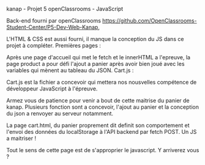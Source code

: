 kanap - Projet 5 openClassrooms - JavaScript

Back-end fourni par openClassrooms https://github.com/OpenClassrooms-Student-Center/P5-Dev-Web-Kanap,

L'HTML & CSS est aussi fourni, il manque la conception du JS dans ce projet à compléter.
Premières pages :

Après une page d'accueil qui met le fetch et le innerHTML a l'epreuve, la page product a pour défi l'ajout a panier après avoir bien joué avec les variables qui mènent au tableau du JSON.
Cart.js :

Cart.js est la fichier a concevoir qui mettera nos nousvelles compétence de développeur JavaScript à l'épreuve.

Armez vous de patience pour venir a bout de cette maitrise du panier de kanap. Plusieurs fonction sont a concevoir, l'ajout au panier et la conception du json a renvoyer au serveur notamment.

La page cart.html, du panier proprement dit definit son comportement et l'envoi des données du localStorage à l'API backend par fetch POST.
Un JS a maitriser !

Tout le sens de cette page est de s'approprier le javascript. Y arriverez vous ?
